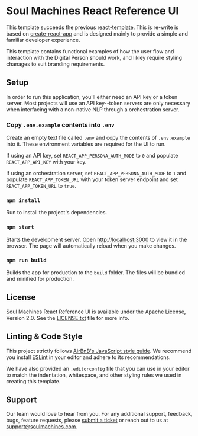 # Soul Machines React Reference UI

This template succeeds the previous [react-template](https://github.com/soulmachines/react-template). This is re-write is based on [create-react-app](https://github.com/facebook/create-react-app) and is designed mainly to provide a simple and familiar developer experience.

This template contains functional examples of how the user flow and interaction with the Digital Person should work, and likley require styling chanages to suit branding requirements.

## Setup

In order to run this application, you'll either need an API key or a token server. Most projects will use an API key--token servers are only necessary when interfacing with a non-native NLP through a orchestration server.

### Copy `.env.example` contents into `.env`
Create an empty text file called `.env` and copy the contents of `.env.example` into it. These environment variables are required for the UI to run.

If using an API key, set `REACT_APP_PERSONA_AUTH_MODE` to `0` and populate `REACT_APP_API_KEY` with your key.

If using an orchestration server, set `REACT_APP_PERSONA_AUTH_MODE` to `1` and populate `REACT_APP_TOKEN_URL` with your token server endpoint and set `REACT_APP_TOKEN_URL` to `true`.

### `npm install`
Run to install the project's dependencies.

### `npm start`
Starts the development server. Open [http://localhost:3000](http://localhost:3000) to view it in the browser. The page will automatically reload when you make changes.

### `npm run build`
Builds the app for production to the `build` folder. The files will be bundled and minified for production.

## License

Soul Machines React Reference UI is available under the Apache License, Version 2.0. See the [LICENSE.txt](./LICENSE.txt) file for more info.

## Linting & Code Style

This project strictly follows [AirBnB's JavaScript style guide](https://github.com/airbnb/javascript). We recommend you install [ESLint](https://eslint.org/) in your editor and adhere to its recommendations.

We have also provided an `.editorconfig` file that you can use in your editor to match the indentation, whitespace, and other styling rules we used in creating this template.

## Support 
Our team would love to hear from you. For any additional support, feedback, bugs, feature requests, please [submit a ticket](https://support.soulmachines.com) or reach out to us at [support@soulmachines.com](support@soulmachines.com).

